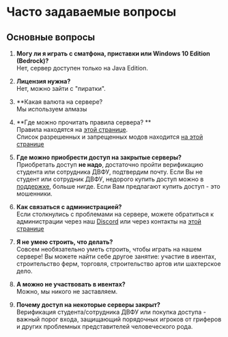 # Часто задаваемые вопросы

## Основные вопросы
1. **Могу ли я играть с сматфона, приставки или Windows 10 Edition (Bedrock)?** \
Нет, сервер доступен только на Java Edition.

1. **Лицензия нужна?** \
Нет, можно зайти с "пиратки".

1. **Какая валюта на сервере? \
Мы используем алмазы

1. **Где можно прочитать правила сервера? ** \
Правила находятся на [этой странице](/rules). \
Список разрешенных и запрещенных модов находится [на этой странице](/rules/mods)

1. **Где можно приобрести доступ на закрытые серверы?** \
Приобретать доступ **не надо**, достаточно пройти верификацию студента или сотрудника ДВФУ, подтвердим почту. Если Вы не студент или сотрудник ДВФУ, недорого купить доступ можно в [поддержке](/contacts), больше нигде. Если Вам предлагают купить доступ - это мошенники.

1. **Как связаться с администрацией?** \
Если столкнулись с проблемами на сервере, можете обратиться к администрации через наш [Discord](https://l.fefu.one/discord) или через контакты на [этой странице](/contacts)

1. **Я не умею строить, что делать?** \
Совсем необязательно уметь строить, чтобы играть на нашем сервере! Вы можете найти себе другое занятие: участие в ивентах, строительство ферм, торговля, строительство артов или шахтерское дело.

1. **А можно не участвовать в ивентах?** \
Можно, мы никого не заставляем.

1. **Почему доступ на некоторые серверы закрыт?** \
Верификация студента/сотрудника ДВФУ или покупка доступа - важный порог входа, защищающий порядочных игроков от гриферов и других проблемных представителей человеческого рода.